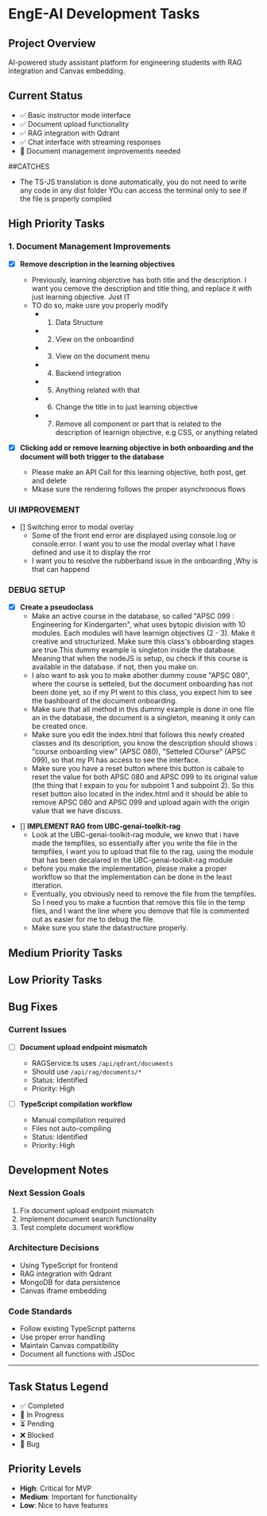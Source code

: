 # EngE-AI Development Tasks

## Project Overview
AI-powered study assistant platform for engineering students with RAG integration and Canvas embedding.

## Current Status
- ✅ Basic instructor mode interface
- ✅ Document upload functionality
- ✅ RAG integration with Qdrant
- ✅ Chat interface with streaming responses
- 🔄 Document management improvements needed


##CATCHES 
- The TS-JS translation is done automatically, you do not need to write any code in any dist folder
YOu can access the terminal only to see if the file is properly compiled

## High Priority Tasks

### 1. Document Management Improvements

 - [X] **Remove description in the learning objectives**
   - Previously, learning objerctive has both title and the description. I want you cemove the description and title thing, and replace it with just learning objective. Just IT
   - TO do so, make usre you properly modify
     - 1. Data Structure
     - 2. View on the onboardind
     - 3. View on the document menu
     - 4. Backend integration
     - 5. Anything related with that
     - 6. Change the title in to just learning objective
     - 7. Remove all component or part that is related to the description of learnign objective, e.g CSS, or anything  related

  - [X] **Clicking add or remove learning objective in both onboarding and the document will both trigger to the database**
    - Please make an API Call for this learning objective, both post, get and delete
    - Mkase sure the rendering follows the proper asynchronous flows
  
### UI IMPROVEMENT
  - [] Switching error to modal overlay
    - Some of the front end error are displayed using console.log or console.error. I want you to use the modal overlay what I have defined and use it to display the rror
    - I want you to resolve the rubberband issue in the onboarding ,Why is that can happend

### DEBUG SETUP

- [X] **Create a pseudoclass**
  - Make an active course in the database, so called "APSC 099 : Engineering for Kindergarten", what uses bytopic division with 10 modules. Each modules will have learnign objectives (2 - 3). Make it creative and structurized. Make sure this class's obboarding stages are true.This dummy example is singleton inside the database. Meaning that when the nodeJS is setup, ou check if this course is available in the database. if not, then you make on.
  - I also want to ask you to make abother dummy couse "APSC 080", where the course is setteled, but the document onboarding has not been done yet, so if my PI went to this class, you expect him to see the bashboard of the document onboarding.
  - Make sure that all method in this dummy example is done in one file an in the database, the document is a singleton, meaning it only can be created once. 
  - Make sure you edit the index.html that follows this newly created classes and its description, you know the description should shows : "course onboarding view" (APSC 080), "Setteled COurse" (APSC 099), so that my PI has access to see the interface. 
  - Make sure you have a reset button where this button is cabale to reset the value for both APSC 080 and APSC 099 to its original value (the thing that I expain to you for subpoint 1 and subpoint 2). So this reset button also located in the index.html and it should be able to remove APSC 080 and APSC 099 and upload again with the origin value that we have discuss. 


 - [] **IMPLEMENT RAG from UBC-genai-toolkit-rag**
   - Look at the UBC-genai-toolkit-rag module, we knwo that i have made the tempfiles, so essentially after you write the file in the tempfiles, I want you to upload that file to the rag, using the module that has been decalared in the UBC-genai-toolkit-rag module
   - before you make the implementation, please make a proper workflow so that the implementation can be done in the least itteration.
   - Eventually, you obviously need to remove the file from the tempfiles. So I need you to make a fucntion that remove this file in the temp files, and I want the line where you demove that file is commented out as easier for me to debug the file. 
   - Make sure you state the datastructure properly.
   

## Medium Priority Tasks

## Low Priority Tasks


## Bug Fixes

### Current Issues
- [ ] **Document upload endpoint mismatch**
  - RAGService.ts uses `/api/qdrant/documents`
  - Should use `/api/rag/documents/*`
  - Status: Identified
  - Priority: High

- [ ] **TypeScript compilation workflow**
  - Manual compilation required
  - Files not auto-compiling
  - Status: Identified
  - Priority: High

## Development Notes

### Next Session Goals
1. Fix document upload endpoint mismatch
2. Implement document search functionality
3. Test complete document workflow

### Architecture Decisions
- Using TypeScript for frontend
- RAG integration with Qdrant
- MongoDB for data persistence
- Canvas iframe embedding

### Code Standards
- Follow existing TypeScript patterns
- Use proper error handling
- Maintain Canvas compatibility
- Document all functions with JSDoc

---

## Task Status Legend
- ✅ Completed
- 🔄 In Progress
- ⏳ Pending
- ❌ Blocked
- 🐛 Bug

## Priority Levels
- **High**: Critical for MVP
- **Medium**: Important for functionality
- **Low**: Nice to have features
